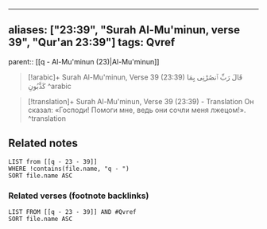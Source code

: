 
---
aliases: ["23:39", "Surah Al-Mu'minun, verse 39", "Qur'an 23:39"]
tags: Qvref
---

parent:: [[q - Al-Mu'minun (23)|Al-Mu'minun]]

> [!arabic]+ Surah Al-Mu'minun, Verse 39 (23:39)
> <span class="quran-arabic">قَالَ رَبِّ ٱنصُرْنِى بِمَا كَذَّبُونِ</span>
^arabic

> [!translation]+ Surah Al-Mu'minun, Verse 39 (23:39) - Translation
> Он сказал: «Господи! Помоги мне, ведь они сочли меня лжецом!».
^translation



## Related notes
```dataview
LIST from [[q - 23 - 39]]
WHERE !contains(file.name, "q - ")
SORT file.name ASC
```

### Related verses (footnote backlinks)
```dataview
LIST FROM [[q - 23 - 39]] AND #Qvref
SORT file.name ASC
```

